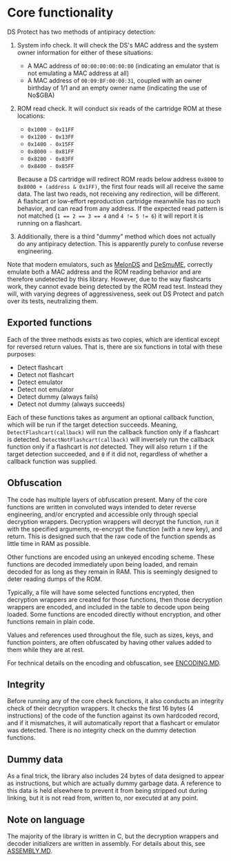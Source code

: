 # Core functionality

DS Protect has two methods of antipiracy detection:

1. System info check. It will check the DS's MAC address and the system owner information for either of these situations:
	- A MAC address of `00:00:00:00:00:00` (indicating an emulator that is not emulating a MAC address at all)
	- A MAC address of `00:09:BF:00:00:31`, coupled with an owner birthday of 1/1 and an empty owner name (indicating the use of No$GBA)

2. ROM read check. It will conduct six reads of the cartridge ROM at these locations:
	- `0x1000 - 0x11FF`
	- `0x1200 - 0x13FF`
	- `0x1400 - 0x15FF`
	- `0x8000 - 0x81FF`
	- `0x8200 - 0x83FF`
	- `0x8400 - 0x85FF`
	
	Because a DS cartridge will redirect ROM reads below address `0x8000` to `0x8000 + (address & 0x1FF)`, the first four reads will all receive the same data. The last two reads, not receiving any redirection, will be different. A flashcart or low-effort reproduction cartridge meanwhile has no such behavior, and can read from any address. If the expected read pattern is not matched (`1 == 2 == 3 == 4` and `4 != 5 != 6`) it will report it is running on a flashcart.

3. Additionally, there is a third "dummy" method which does not actually do any antipiracy detection. This is apparently purely to confuse reverse engineering.

Note that modern emulators, such as [MelonDS](https://github.com/melonDS-emu/melonDS) and [DeSmuME](https://github.com/TASEmulators/desmume), correctly emulate both a MAC address and the ROM reading behavior and are therefore undetected by this library. However, due to the way flashcarts work, they cannot evade being detected by the ROM read test. Instead they will, with varying degrees of aggressiveness, seek out DS Protect and patch over its tests, neutralizing them.

## Exported functions

Each of the three methods exists as two copies, which are identical except for reversed return values. That is, there are six functions in total with these purposes:

- Detect flashcart
- Detect not flashcart
- Detect emulator
- Detect not emulator
- Detect dummy (always fails)
- Detect not dummy (always succeeds)

Each of these functions takes as argument an optional callback function, which will be run if the target detection succeeds. Meaning, `DetectFlashcart(callback)` will run the callback function only if a flashcart is detected. `DetectNotFlashcart(callback)` will inversely run the callback function only if a flashcart is *not* detected. They will also return `1` if the target detection succeeded, and `0` if it did not, regardless of whether a callback function was supplied.

## Obfuscation

The code has multiple layers of obfuscation present. Many of the core functions are written in convoluted ways intended to deter reverse engineering, and/or encrypted and accessible only through special decryption wrappers. Decryption wrappers will decrypt the function, run it with the specified arguments, re-encrypt the function (with a new key), and return. This is designed such that the raw code of the function spends as little time in RAM as possible.

Other functions are encoded using an unkeyed encoding scheme. These functions are decoded immediately upon being loaded, and remain decoded for as long as they remain in RAM. This is seemingly designed to deter reading dumps of the ROM.

Typically, a file will have some selected functions encrypted, then decryption wrappers are created for those functions, then those decryption wrappers are encoded, and included in the table to decode upon being loaded. Some functions are encoded directly without encryption, and other functions remain in plain code.

Values and references used throughout the file, such as sizes, keys, and function pointers, are often obfuscated by having other values added to them while they are at rest.

For technical details on the encoding and obfuscation, see [ENCODING.MD](./ENCODING.MD).

## Integrity

Before running any of the core check functions, it also conducts an integrity check of their decryption wrappers. It checks the first 16 bytes (4 instructions) of the code of the function against its own hardcoded record, and if it mismatches, it will automatically report that a flashcart or emulator was detected. There is no integrity check on the dummy detection functions.

## Dummy data

As a final trick, the library also includes 24 bytes of data designed to appear as instructions, but which are actually dummy garbage data. A reference to this data is held elsewhere to prevent it from being stripped out during linking, but it is not read from, written to, nor executed at any point.

## Note on language

The majority of the library is written in C, but the decryption wrappers and decoder initializers are written in assembly. For details about this, see [ASSEMBLY.MD](./ASSEMBLY.MD).
